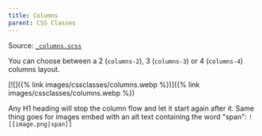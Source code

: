 ```yaml
---
title: Columns
parent: CSS Classes
---
```


Source: [`_columns.scss`](https://github.com/ElsaTam/obsidian-fancy-a-story/blob/main/snippets/cssclasses/_columns.scss) 

You can choose between a 2 (`columns-2`), 3 (`columns-3`) or 4 (`columns-4`) columns layout.

[![]({% link images/cssclasses/columns.webp %})]({% link images/cssclasses/columns.webp %})

Any H1 heading will stop the column flow and let it start again after it. Same thing goes for images embed with an alt text containing the word "span": `![[image.png|span]]`